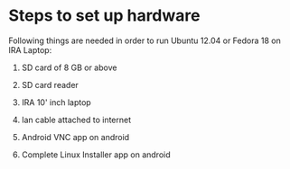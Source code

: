 Steps to set up hardware
========================

Following things are needed in order to run Ubuntu 12.04 or Fedora 18 on IRA Laptop:

1) SD card of 8 GB or above

2) SD card reader

3) IRA 10' inch laptop

4) lan cable attached to internet

5) Android VNC app on android

6) Complete Linux Installer app on android
